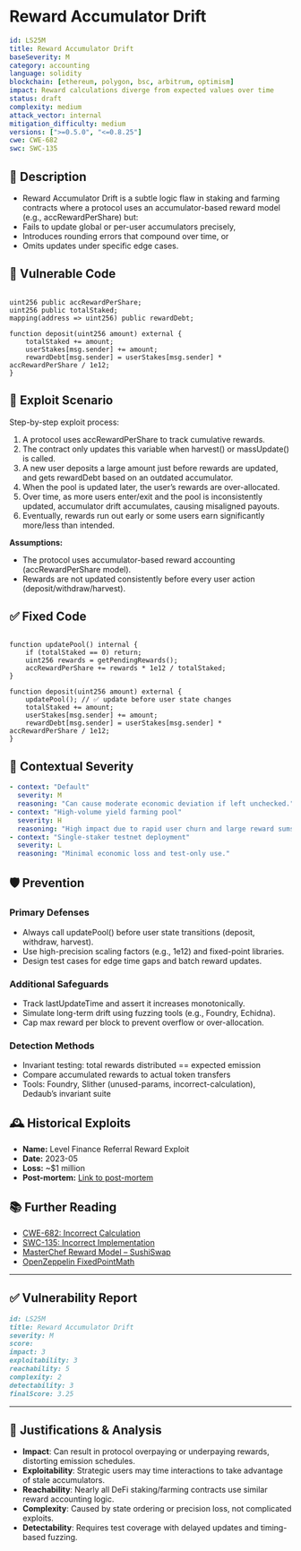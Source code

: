 # Reward Accumulator Drift

```YAML
id: LS25M
title: Reward Accumulator Drift
baseSeverity: M
category: accounting
language: solidity
blockchain: [ethereum, polygon, bsc, arbitrum, optimism]
impact: Reward calculations diverge from expected values over time
status: draft
complexity: medium
attack_vector: internal
mitigation_difficulty: medium
versions: [">=0.5.0", "<=0.8.25"]
cwe: CWE-682
swc: SWC-135
```

## 📝 Description

- Reward Accumulator Drift is a subtle logic flaw in staking and farming contracts where a protocol uses an accumulator-based reward model (e.g., accRewardPerShare) but:
- Fails to update global or per-user accumulators precisely,
- Introduces rounding errors that compound over time, or
- Omits updates under specific edge cases.

## 🚨 Vulnerable Code

```solidity

uint256 public accRewardPerShare;
uint256 public totalStaked;
mapping(address => uint256) public rewardDebt;

function deposit(uint256 amount) external {
    totalStaked += amount;
    userStakes[msg.sender] += amount;
    rewardDebt[msg.sender] = userStakes[msg.sender] * accRewardPerShare / 1e12;
}
```

## 🧪 Exploit Scenario

Step-by-step exploit process:

1. A protocol uses accRewardPerShare to track cumulative rewards.
2. The contract only updates this variable when harvest() or massUpdate() is called.
3. A new user deposits a large amount just before rewards are updated, and gets rewardDebt based on an outdated accumulator.
4. When the pool is updated later, the user’s rewards are over-allocated.
5. Over time, as more users enter/exit and the pool is inconsistently updated, accumulator drift accumulates, causing misaligned payouts.
6. Eventually, rewards run out early or some users earn significantly more/less than intended.

**Assumptions:**

- The protocol uses accumulator-based reward accounting (accRewardPerShare model).
- Rewards are not updated consistently before every user action (deposit/withdraw/harvest).

## ✅ Fixed Code

```solidity

function updatePool() internal {
    if (totalStaked == 0) return;
    uint256 rewards = getPendingRewards();
    accRewardPerShare += rewards * 1e12 / totalStaked;
}

function deposit(uint256 amount) external {
    updatePool(); // ✅ update before user state changes
    totalStaked += amount;
    userStakes[msg.sender] += amount;
    rewardDebt[msg.sender] = userStakes[msg.sender] * accRewardPerShare / 1e12;
}
```

## 🧭 Contextual Severity

```yaml
- context: "Default"
  severity: M
  reasoning: "Can cause moderate economic deviation if left unchecked."
- context: "High-volume yield farming pool"
  severity: H
  reasoning: "High impact due to rapid user churn and large reward sums."
- context: "Single-staker testnet deployment"
  severity: L
  reasoning: "Minimal economic loss and test-only use."
```

## 🛡️ Prevention

### Primary Defenses

- Always call updatePool() before user state transitions (deposit, withdraw, harvest).
- Use high-precision scaling factors (e.g., 1e12) and fixed-point libraries.
- Design test cases for edge time gaps and batch reward updates.

### Additional Safeguards

- Track lastUpdateTime and assert it increases monotonically.
- Simulate long-term drift using fuzzing tools (e.g., Foundry, Echidna).
- Cap max reward per block to prevent overflow or over-allocation.

### Detection Methods

- Invariant testing: total rewards distributed == expected emission
- Compare accumulated rewards to actual token transfers
- Tools: Foundry, Slither (unused-params, incorrect-calculation), Dedaub’s invariant suite

## 🕰️ Historical Exploits

- **Name:** Level Finance Referral Reward Exploit 
- **Date:** 2023-05 
- **Loss:** ~$1 million 
- **Post-mortem:** [Link to post-mortem](https://cointelegraph.com/news/level-finance-confirms-1m-exploit-due-to-buggy-smart-contract)
  
## 📚 Further Reading

- [CWE-682: Incorrect Calculation](https://cwe.mitre.org/data/definitions/682.html) 
- [SWC-135: Incorrect Implementation](https://swcregistry.io/docs/SWC-135) 
- [MasterChef Reward Model – SushiSwap](https://github.com/sushiswap/masterchef) 
- [OpenZeppelin FixedPointMath](https://docs.openzeppelin.com/contracts/4.x/api/utils#SafeCast) 

---

## ✅ Vulnerability Report

```markdown
id: LS25M
title: Reward Accumulator Drift
severity: M
score:
impact: 3  
exploitability: 3  
reachability: 5  
complexity: 2  
detectability: 3  
finalScore: 3.25
```

---

## 📄 Justifications & Analysis

- **Impact**: Can result in protocol overpaying or underpaying rewards, distorting emission schedules.
- **Exploitability**: Strategic users may time interactions to take advantage of stale accumulators.
- **Reachability**: Nearly all DeFi staking/farming contracts use similar reward accounting logic.
- **Complexity**: Caused by state ordering or precision loss, not complicated exploits.
- **Detectability**: Requires test coverage with delayed updates and timing-based fuzzing.

